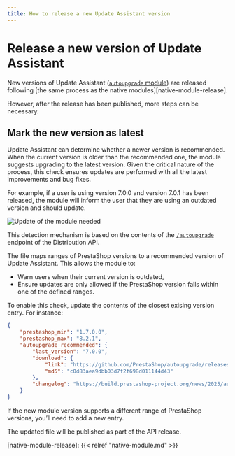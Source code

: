 ```yaml
---
title: How to release a new Update Assistant version
---
```


# Release a new version of Update Assistant

New versions of Update Assistant ([`autoupgrade` module](https://github.com/PrestaShop/autoupgrade/)) are released following [the same process as the native modules][native-module-release].

However, after the release has been published, more steps can be necessary.

## Mark the new version as latest

Update Assistant can determine whether a newer version is recommended. When the current version is older than the recommended one, the module suggests upgrading to the latest version. Given the critical nature of the process, this check ensures updates are performed with all the latest improvements and bug fixes.

For example, if a user is using version 7.0.0 and version 7.0.1 has been released, the module will inform the user that they are using an outdated version and should update.

<img src="../../../images/autoupgrade-update-needed.png" alt="Update of the module needed">

This detection mechanism is based on the contents of the [`/autoupgrade`](https://api.prestashop-project.org/autoupgrade) endpoint of the Distribution API.

The file maps ranges of PrestaShop versions to a recommended version of Update Assistant. This allows the module to:
* Warn users when their current version is outdated,
* Ensure updates are only allowed if the PrestaShop version falls within one of the defined ranges.

To enable this check, update the contents of the closest exising version entry. For instance:

```json
{
    "prestashop_min": "1.7.0.0",
    "prestashop_max": "8.2.1",
    "autoupgrade_recommended": {
        "last_version": "7.0.0",
        "download": {
            "link": "https://github.com/PrestaShop/autoupgrade/releases/download/v7.0.0/autoupgrade-v7.0.0.zip",
            "md5": "c0d83aea9dbb03d7f2f698d011144d43"
        },
        "changelog": "https://build.prestashop-project.org/news/2025/autoupgrade-v7.0-release/"
    }
}
```

If the new module version supports a different range of PrestaShop versions, you’ll need to add a new entry.

The updated file will be published as part of the API release.

[native-module-release]: {{< relref "native-module.md" >}}
